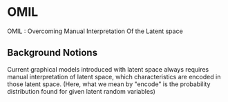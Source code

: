# OMIL
OMIL : Overcoming Manual Interpretation Of the Latent space

## Background Notions
Current graphical models introduced with latent space always requires manual interpretation of latent space, which characteristics are encoded in those latent space. (Here, what we mean by "encode" is the probability distribution found for given latent random variables)

